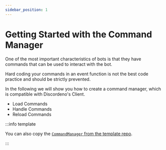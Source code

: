 ```yaml
---
sidebar_position: 1
---
```


# Getting Started with the Command Manager

One of the most important characteristics of bots is that they have commands that can be used to interact with the bot.

Hard coding your commands in an event function is not the best code practice and should be strictly prevented.

In the following we will show you how to create a command manager, which is compatible with Discordeno's Client.

- Load Commands
- Handle Commands
- Reload Commands

:::info template

You can also copy the
[`CommandManager` from the template repo](https://github.com/discordeno/discordeno/tree/main/template/nodejs/Managers/CommandManager.js).

:::
